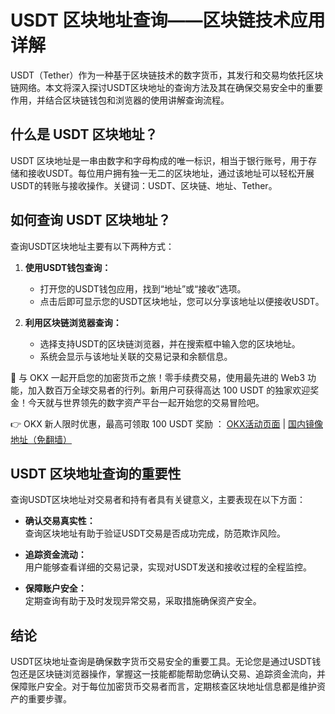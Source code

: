 # USDT 区块地址查询——区块链技术应用详解

USDT（Tether）作为一种基于区块链技术的数字货币，其发行和交易均依托区块链网络。本文将深入探讨USDT区块地址的查询方法及其在确保交易安全中的重要作用，并结合区块链钱包和浏览器的使用讲解查询流程。

## 什么是 USDT 区块地址？

USDT 区块地址是一串由数字和字母构成的唯一标识，相当于银行账号，用于存储和接收USDT。每位用户拥有独一无二的区块地址，通过该地址可以轻松开展USDT的转账与接收操作。关键词：USDT、区块链、地址、Tether。

## 如何查询 USDT 区块地址？

查询USDT区块地址主要有以下两种方式：

1. **使用USDT钱包查询：**  
   - 打开您的USDT钱包应用，找到“地址”或“接收”选项。  
   - 点击后即可显示您的USDT区块地址，您可以分享该地址以便接收USDT。

2. **利用区块链浏览器查询：**  
   - 选择支持USDT的区块链浏览器，并在搜索框中输入您的区块地址。  
   - 系统会显示与该地址关联的交易记录和余额信息。  

🚀 与 OKX 一起开启您的加密货币之旅！零手续费交易，使用最先进的 Web3 功能，加入数百万全球交易者的行列。新用户可获得高达 100 USDT 的独家欢迎奖金！今天就与世界领先的数字资产平台一起开始您的交易冒险吧。

👉 OKX 新人限时优惠，最高可领取 100 USDT 奖励 ： [OKX活动页面](https://bit.ly/OKXe) | [国内镜像地址（免翻墙）](https://bit.ly/okX)

## USDT 区块地址查询的重要性

查询USDT区块地址对交易者和持有者具有关键意义，主要表现在以下方面：

- **确认交易真实性：**  
  查询区块地址有助于验证USDT交易是否成功完成，防范欺诈风险。

- **追踪资金流动：**  
  用户能够查看详细的交易记录，实现对USDT发送和接收过程的全程监控。

- **保障账户安全：**  
  定期查询有助于及时发现异常交易，采取措施确保资产安全。

## 结论

USDT区块地址查询是确保数字货币交易安全的重要工具。无论您是通过USDT钱包还是区块链浏览器操作，掌握这一技能都能帮助您确认交易、追踪资金流向，并保障账户安全。对于每位加密货币交易者而言，定期核查区块地址信息都是维护资产的重要步骤。